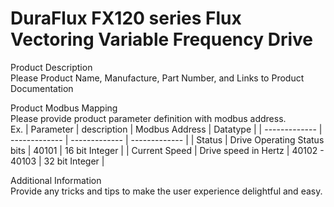 # DuraFlux FX120 series Flux Vectoring Variable Frequency Drive
Product Description<br/>
Please Product Name, Manufacture, Part Number, and Links to Product Documentation

Product Modbus Mapping<br/>
Please provide product parameter definition with modbus address.<br/>
Ex.
| Parameter     | description   | Modbus Address | Datatype |
| ------------- | ------------- | ------------- | ------------- |
| Status        | Drive Operating Status bits  | 40101 | 16 bit Integer |
| Current Speed  | Drive speed in Hertz  | 40102 - 40103 | 32 bit Integer |

Additional Information<br/>
Provide any tricks and tips to make the user experience delightful and easy.
